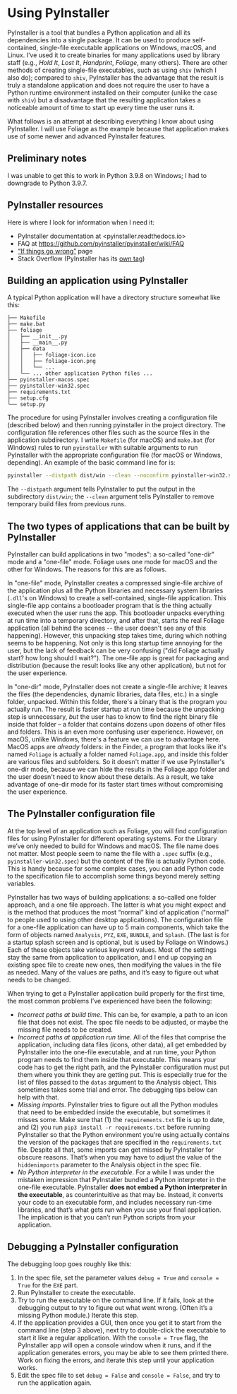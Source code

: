 # Using PyInstaller

PyInstaller is a tool that bundles a Python application and all its dependencies into a single package. It can be used to produce self-contained, single-file executable applications on Windows, macOS, and Linux. I’ve used it to create binaries for many applications used by library staff (e.g., _Hold It_, _Lost It_, _Handprint_, _Foliage_, many others). There are other methods of creating single-file executables, such as using `shiv` (which I also do); compared to `shiv`, PyInstaller has the advantage that the result is truly a standalone application and does not require the user to have a Python runtime environment installed on their computer (unlike the case with `shiv`) but a disadvantage that the resulting application takes a noticeable amount of time to start up every time the user runs it.

What follows is an attempt at describing everything I know about using PyInstaller. I will use Foliage as the example because that application makes use of some newer and advanced PyInstaller features.


## Preliminary notes

I was unable to get this to work in Python 3.9.8 on Windows; I had to downgrade to Python 3.9.7.


## PyInstaller resources

Here is where I look for information when I need it:

* PyInstaller documentation at <pyinstaller.readthedocs.io>
* FAQ at <https://github.com/pyinstaller/pyinstaller/wiki/FAQ>
* [“If things go wrong”](https://github.com/pyinstaller/pyinstaller/wiki/If-Things-Go-Wrong) page
* Stack Overflow (PyInstaller has its [own tag](https://stackoverflow.com/questions/tagged/pyinstaller))

## Building an application using PyInstaller

A typical Python application will have a directory structure somewhat like this:

```
├── Makefile
├── make.bat
├── foliage
│   ├── __init__.py
│   ├── __main__.py
│   ├── data
│   │   ├── foliage-icon.ico
│   │   ├── foliage-icon.png
│   │   └── ...
│   └── ... other application Python files ...
├── pyinstaller-macos.spec
├── pyinstaller-win32.spec
├── requirements.txt
├── setup.cfg
└── setup.py
```

The procedure for using PyInstaller involves creating a configuration file (described below) and then running pyinstaller in the project directory. The configuration file references other files such as the source files in the application subdirectory. I write `Makefile` (for macOS) and `make.bat` (for Windows) rules to run `pyinstaller` with suitable arguments to run PyInstaller with the appropriate configuration file (for macOS or Windows, depending). An example of the basic command line for is:

```sh
pyinstaller --distpath dist/win --clean --noconfirm pyinstaller-win32.spec
```

The `--distpath` argument tells PyInstaller to put the output in the subdirectory `dist/win`; the `--clean` argument tells PyInstaller to remove temporary build files from previous runs.


## The two types of applications that can be built by PyInstaller

PyInstaller can build applications in two "modes": a so-called "one-dir" mode and a "one-file" mode. Foliage uses one mode for macOS and the other for Windows. The reasons for this are as follows.

In "one-file" mode, PyInstaller creates a compressed single-file archive of the application plus all the Python libraries and necessary system libraries (`.dll`'s on Windows) to create a self-contained, single-file application. This single-file app contains a bootloader program that is the thing actually executed when the user runs the app. This bootloader unpacks everything at run time into a temporary directory, and after that, starts the real Foliage application (all behind the scenes -- the user doesn't see any of this happening). However, this unpacking step takes time, during which nothing seems to be happening. Not only is this long startup time annoying for the user, but the lack of feedback can be very confusing ("did Foliage actually start? how long should I wait?"). The one-file app is great for packaging and distribution (because the result looks like any other application), but not for the user experience.

In "one-dir" mode, PyInstaller does not create a single-file archive; it leaves the files (the dependencies, dynamic libraries, data files, etc.) in a single folder, unpacked. Within this folder, there's a binary that is the program you actually run. The result is faster startup at run time because the unpacking step is unnecessary, _but_ the user has to know to find the right binary file inside that folder &ndash; a folder that contains dozens upon dozens of other files and folders. This is an even more confusing user experience. However, on macOS, unlike Windows, there's a feature we can use to advantage here. MacOS apps are _already_ folders: in the Finder, a program that looks like it's named `Foliage` is actually a folder named `Foliage.app`, and inside this folder are various files and subfolders. So it doesn't matter if we use PyInstaller's one-dir mode, because we can hide the results in the Foliage.app folder and the user doesn't need to know about these details. As a result, we take advantage of one-dir mode for its faster start times without compromising the user experience.


## The PyInstaller configuration file

At the top level of an application such as Foliage, you will find configuration files for using PyInstaller for different operating systems. For the Library we’ve only needed to build for Windows and macOS. The file name does not matter. Most people seem to name the file with a `.spec` suffix (e.g., `pyinstaller-win32.spec`) but the content of the file is actually Python code. This is handy because for some complex cases, you can add Python code to the specification file to accomplish some things beyond merely setting variables.

PyInstaller has two ways of building applications: a so-called one folder approach, and a one file approach. The latter is what you might expect and is the method that produces the most “normal” kind of application ("normal" to people used to using other desktop applications). The configuration file for a one-file application can have up to 5 main components, which take the form of objects named `Analysis`, `PYZ`, `EXE`, `BUNDLE`, and `Splash`. (The last is for a startup splash screen and is optional, but is used by Foliage on Windows.) Each of these objects take various keyword values. Most of the settings stay the same from application to application, and I end up copying an existing spec file to create new ones, then modifying the values in the file as needed. Many of the values are paths, and it’s easy to figure out what needs to be changed.

When trying to get a PyInstaller application build properly for the first time, the most common problems I’ve experienced have been the following:

* _Incorrect paths at build time_. This can be, for example, a path to an icon file that does not exist. The spec file needs to be adjusted, or maybe the missing file needs to be created.
* _Incorrect paths at application run time_. All of the files that comprise the application, including data files (icons, other data), all get embedded by PyInstaller into the one-file executable, and at run time, your Python program needs to find them inside that executable. This means your code has to get the right path, and the PyInstaller configuration must put them where you think they are getting put. This is especially true for the list of files passed to the `datas` argument to the Analysis object. This sometimes takes some trial and error. The debugging tips below can help with that.
* _Missing imports_. PyInstaller tries to figure out all the Python modules that need to be embedded inside the executable, but sometimes it misses some. Make sure that (1) the `requirements.txt` file is up to date, and (2) you run `pip3 install -r requirements.txt` before running PyInstaller so that the Python environment you’re using actually contains the version of the packages that are specified in the `requirements.txt` file. Despite all that, some imports can get missed by PyInstaller for obscure reasons. That’s when you may have to adjust the value of the `hiddenimports` parameter to the Analysis object in the spec file.
* _No Python interpreter in the executable_. For a while I was under the mistaken impression that PyInstaller bundled a Python interpreter in the one-file executable. PyInstaller **does not embed a Python interpreter in the executable**, as counterintuitive as that may be. Instead, it converts your code to an executable form, and includes necessary run-time libraries, and that’s what gets run when you use your final application. The implication is that you can’t run Python scripts from your application.

## Debugging a PyInstaller configuration

The debugging loop goes roughly like this:

1. In the spec file, set the parameter values `debug = True` and `console = True` for the `EXE` part.
2. Run PyInstaller to create the executable.
3. Try to run the executable on the command line. If it fails, look at the debugging output to try to figure out what went wrong. (Often it’s a missing Python module.) Iterate this step.
4. If the application provides a GUI, then once you get it to start from the command line (step 3 above), next try to double-click the executable to start it like a regular application. With the `console = True` flag, the PyInstaller app will open a console window when it runs, and if the application generates errors, you may be able to see them printed there. Work on fixing the errors, and iterate this step until your application works.
5. Edit the spec file to set `debug = False` and `console = False`, and try to run the application again.
